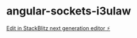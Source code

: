 # angular-sockets-i3ulaw

[Edit in StackBlitz next generation editor ⚡️](https://stackblitz.com/~/github.com/tamlogic/angular-sockets-i3ulaw)